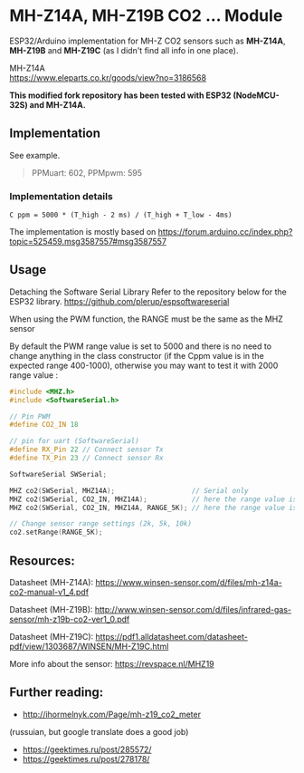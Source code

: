 # MH-Z14A, MH-Z19B CO2 ... Module

ESP32/Arduino implementation for MH-Z CO2 sensors such as **MH-Z14A**, **MH-Z19B** and **MH-Z19C** (as I didn't find all info in one place).

MH-Z14A  
<https://www.eleparts.co.kr/goods/view?no=3186568>  

**This modified fork repository has been tested with ESP32 (NodeMCU-32S) and MH-Z14A.**  

## Implementation  

See example.

> PPMuart: 602, PPMpwm: 595

### Implementation details

```text
C ppm = 5000 * (T_high - 2 ms) / (T_high + T_low - 4ms)
```

The implementation is mostly based on  <https://forum.arduino.cc/index.php?topic=525459.msg3587557#msg3587557>  

## Usage

Detaching the Software Serial Library
Refer to the repository below for the ESP32 library.
<https://github.com/plerup/espsoftwareserial>  

When using the PWM function, the RANGE must be the same as the MHZ sensor

By default the PWM range value is set to 5000 and there is no need to change anything in the class constructor (if the Cppm value is in the expected range 400-1000), otherwise you may want to test it with 2000 range value :

```c++
#include <MHZ.h>
#include <SoftwareSerial.h>

// Pin PWM
#define CO2_IN 18

// pin for uart (SoftwareSerial)
#define RX_Pin 22 // Connect sensor Tx
#define TX_Pin 23 // Connect sensor Rx

SoftwareSerial SWSerial;

MHZ co2(SWSerial, MHZ14A);             	 	 // Serial only
MHZ co2(SWSerial, CO2_IN, MHZ14A);	  		 // here the range value is set to 5000 by default (RANGE_5K)
MHZ co2(SWSerial, CO2_IN, MHZ14A, RANGE_5K); // here the range value is set 5K or 10k

// Change sensor range settings (2k, 5k, 10k)
co2.setRange(RANGE_5K);

```

## Resources:  

Datasheet (MH-Z14A):
<https://www.winsen-sensor.com/d/files/mh-z14a-co2-manual-v1_4.pdf>

Datasheet (MH-Z19B):
<http://www.winsen-sensor.com/d/files/infrared-gas-sensor/mh-z19b-co2-ver1_0.pdf>

Datasheet (MH-Z19C):
<https://pdf1.alldatasheet.com/datasheet-pdf/view/1303687/WINSEN/MH-Z19C.html>

More info about the sensor:
<https://revspace.nl/MHZ19>

## Further reading:  

- http://ihormelnyk.com/Page/mh-z19_co2_meter

(russuian, but google translate does a good job)
- https://geektimes.ru/post/285572/
- https://geektimes.ru/post/278178/
